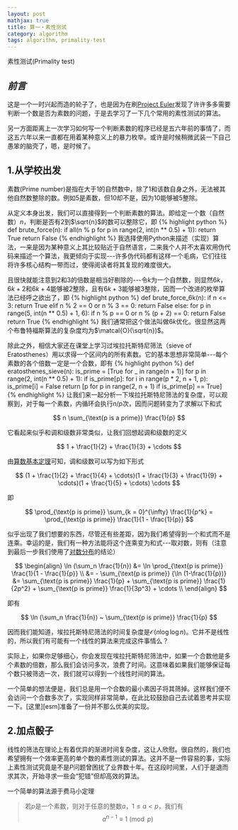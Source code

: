 ```yaml
---
layout: post
mathjax: true
title: 算一・素性测试
category: algorithm
tags: algorithm, primality-test
---
```


素性测试(Primality test)

## ***前言***
这是一个一时兴起而造的轮子了，也是因为在刷[Project Euler][pe]发现了许许多多需要判断一个数是否为素数的问题，于是去学习了一下几个常用的素性测试的算法。

另一方面距离上一次学习如何写一个判断素数的程序已经是五六年前的事情了，而这五六年以来一直都在用着某种意义上的暴力枚举。或许是时候稍微武装一下自己愚笨的脑壳了，嗯，是时候了。

## 1.从学校出发
素数(Prime number)是指在大于$1$的自然数中，除了$1$和该数自身之外，无法被其他自然数整除的数。例如$5$是素数，但$10$却不是，因为$10$能够被$5$整除。

从定义本身出发，我们可以直接得到一个判断素数的算法。即给定一个数（自然数）$n$，判断是否有$2$到$\sqrt{n}$的数可以整除它，即
{% highlight python %}
def brute_force(n):
    if all(n % p for p in range(2, int(n ** 0.5) + 1)):
        return True
    return False
{% endhighlight %}
我选择使用Python来描述（实现）算法，一来是因为某种意义上其比较贴近于自然语言，二来我个人并不太喜欢用伪代码来描述一个算法，我更倾向于实现---许多伪代码都有这样一个毛病，它们往往将许多核心结构一带而过，使得阅读者将其复现的难度很大。

且很快就能注意到$2$和$3$的倍数是相当好剔除的---令$k$为一个自然数，则显然$6k$，$6k + 2$和$6k + 4$能够被$2$整除，且有$6k + 3$能够被$3$整除，因而一个改进的枚举算法已经呼之欲出了，即
{% highlight python %}
def brute_force_6k(n):
    if n <= 3:
        return True
    elif n % 2 == 0 or n % 3 == 0:
        return False
    else:
        for p in range(5, int(n ** 0.5) + 1, 6):
            if n % p == 0 or n % (p + 2) == 0:
                return False
    return True
{% endhighlight %}
我们通常把这个做法叫做$6k$优化。很显然这两个布鲁特福斯算法的复杂度均为$\matcal{O}(\sqrt{n})$。

除此之外，相信大家还在课堂上学习过埃拉托斯特尼筛法（sieve of Eratosthenes）用以求得一个区间内的所有素数。它的基本思想非常简单---每个素数的各个倍数一定是一个合数，即有
{% highlight python %}
def eratosthenes_sieve(n):
    is_prime = [True for _ in range(n + 1)]
    for p in range(2, int(n ** 0.5) + 1):
        if is_prime[p]:
            for i in range(p * 2, n + 1, p):
                is_prime[i] = False
    return [p for p in range(2, n + 1) if is_prime[p] == True]
{% endhighlight %}
让我们来一起分析一下埃拉托斯特尼筛法的复杂度，可以观察到，对于每一个素数，内循环会执行$n/p$次，因而问题转变为了求解以下和式

$$
n \sum_{\text{p is a prime}} \frac{1}{p}
$$

它看起来似乎和调和级数非常类似，让我们回想起调和级数的定义

$$
1 + \frac{1}{2} + \frac{1}{3} + \cdots
$$

由[算数基本定理][ftoa]可知，调和级数可以写为如下形式

$$
(1 + \frac{1}{2} + \frac{1}{4} + \cdots)(1 + \frac{1}{3} + \frac{1}{9} + \cdots)(1 + \frac{1}{5} + \cdots) \cdots
$$

即

$$ 
\prod_{\text{p is prime}} \sum_{k = 0}^{\infty} \frac{1}{p^k} = \prod_{\text{p is prime}} \frac{1}{1 - \frac{1}{p}}
$$

似乎出现了我们想要的东西，尽管还有些差距，因为我们希望得到一个和式而不是连乘。幸运的是，我们有一种方法能将这个连乘变为和式---取对数，则有（注意到最后一步我们使用了[对数分布][ld]的结论）

$$
\begin{align}
\ln (\sum_n \frac{1}{n}) &= \ln \prod_{\text{p is prime}} \frac{1}{1 - \frac{1}{p}} \\
&= - \sum_{\text{p is prime}} {\ln (1-\frac{1}{p})}
&= \sum_{\text{p is prime}} \frac{1}{p} + \sum_{\text{p is prime}} \frac{1}{2p^2} + \sum_{\text{p is prime}} \frac{1}{3p^3} + \cdots \\
\end{align}
$$

即有

$$
\ln (\sum_n \frac{1}{n}) ~ \sum_{\text{p is prime}} \frac{1}{p}
$$

因而我们能知道，埃拉托斯特尼筛法的时间复杂度是$\mathcal{O}(n\log \log n)$。它并不是线性的，所以我们有可能有一个线性的算法来完成这件事情么？

实际上，如果你足够细心，你会发现在埃拉托斯特尼筛法中，如果一个合数他是多个素数的倍数，那么我们会访问多次，浪费了时间。这意味着如果我们能够保证每个数只被筛选一次，我们就可以得到一个线性时间的算法。

一个简单的想法便是，我们总是用一个合数的最小素因子将其筛掉。这样我们便不会访问一个合数多次了，实现同样非常简单，在此比较鼓励自己去试着思考并实现一下。[这里][esm]准备了一份并不那么优美的实现。

## 2.加点骰子
线性的筛法在理论上有着优异的渐进时间复杂度，这让人欣慰。很自然的，我们也希望拥有一个效率更高的单个数的素性测试的算法。这并不是一件容易的事，实际上素性测试究竟是不是$P$问题曾困扰了业界数十年。在这段时间里，人们于是退而求其次，开始寻求一些会“犯错”但却高效的算法。

一个简单的算法源于费马小定理
>若$p$是一个素数，则对于任意的整数$a$，$1 \le a < p$，我们有
>$$ a^{n-1} \equiv 1 \pmod  p $$


[pe]: https://projecteuler.net/
[ftoa]: https://en.wikipedia.org/wiki/Fundamental_theorem_of_arithmetic
[ld]: https://en.wikipedia.org/wiki/Logarithmic_distribution
<!-- [esm]: 

线性的筛法在理论上有着优异的渐进时间复杂度，这让人欣慰。那么单个数的情况又怎么样呢？我们能有比$\matcal{O}(\sqrt{n})$更快的算法吗？或者更进一步，素性测试是一个$P$问题吗？

这个问题曾困扰了业界数十年之久，直到2002年，$AKS$素性测试算法的横空出世才解决了这个问题。$AKS$算法具有非常重要的理论意义，但其在实际中的表现却不尽人意，因而我计划未来在某篇专项中详细介绍一下该算法。 -->
